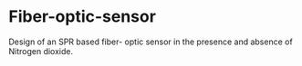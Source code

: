 # Fiber-optic-sensor
Design of an SPR based fiber- optic sensor in the presence and absence of Nitrogen dioxide.
